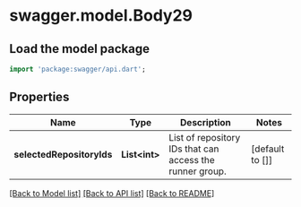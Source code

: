# swagger.model.Body29

## Load the model package
```dart
import 'package:swagger/api.dart';
```

## Properties
Name | Type | Description | Notes
------------ | ------------- | ------------- | -------------
**selectedRepositoryIds** | **List&lt;int&gt;** | List of repository IDs that can access the runner group. | [default to []]

[[Back to Model list]](../README.md#documentation-for-models) [[Back to API list]](../README.md#documentation-for-api-endpoints) [[Back to README]](../README.md)

